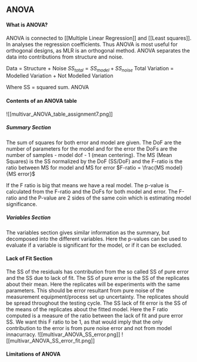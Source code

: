 ## ANOVA

#### What is ANOVA?
ANOVA is connected to [[Multiple Linear Regression]] and [[Least squares]]. In analyses the regression coefficients. Thus ANOVA is most useful for orthogonal designs, as MLR is an orthogonal method. ANOVA separates the data into contributions from structure and noise.

Data = Structure + Noise 
$SS_{total} =  SS_{model} + SS_{noise}$
Total Variation = Modelled Variation + Not Modelled Variation

Where SS = squared sum. ANOVA 

#### Contents of an ANOVA table
![[multivar_ANOVA_table_assignment7.png]]

##### Summary Section
The sum of squares for both error and model are given. The DoF are the number of parameters for the model and for the error the DoFs are the number of samples - model dof - 1 (mean centering). The MS (Mean Squares) is the SS normalized by the DoF (SS/DoF) and the F-ratio is the ratio between MS for model and MS for error
$F-ratio = \frac{MS model}{MS error}$

If the F ratio is big that means we have a real model. The p-value is calculated from the F-ratio and the DoFs for both model and error. The F-ratio and the P-value are 2 sides of the same coin which is estimating model significance.

##### Variables Section
The variables section gives similar information as the summary, but decomposed into the different variables. Here the p-values can be used to evaluate if a variable is significant for the model, or if it can be excluded.

#### Lack of Fit Section
The SS of the residuals has contribution from the so called SS of pure error and the SS due to lack of fit. The SS of pure error is the SS of the replicates about their mean. Here the replicates will be experiments with the same parameters. This should be error resultant from pure noise of the measurement equipment/process set up uncertainty. The replicates should be spread throughout the testing cycle. The SS lack of fit error is the SS of the means of the replicates about the fitted model. Here the F ratio computed is a measure of the ratio between the lack of fit and pure error SS. We want this F ratio to be 1, as that would imply that the only contribution to the error is from pure noise error and not from model innacurracy.
![[multivar_ANOVA_SS_error.png]] 
![[multivar_ANOVA_SS_error_fit.png]]



#### Limitations of ANOVA

